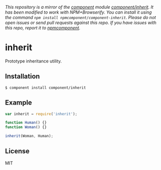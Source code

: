 *This repository is a mirror of the [component](http://component.io) module [component/inherit](http://github.com/component/inherit). It has been modified to work with NPM+Browserify. You can install it using the command `npm install npmcomponent/component-inherit`. Please do not open issues or send pull requests against this repo. If you have issues with this repo, report it to [npmcomponent](https://github.com/airportyh/npmcomponent).*
# inherit

  Prototype inheritance utility.

## Installation

```
$ component install component/inherit
```

## Example

```js
var inherit = require('inherit');

function Human() {}
function Woman() {}

inherit(Woman, Human);
```

## License

  MIT
